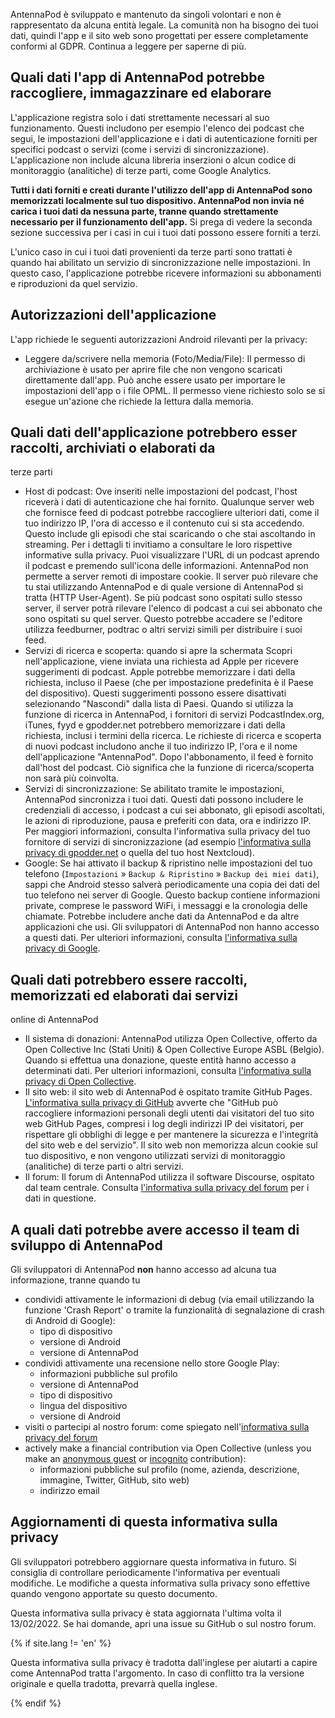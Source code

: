 AntennaPod è sviluppato e mantenuto da singoli volontari e non è rappresentato da
alcuna entità legale. La comunità non ha bisogno dei tuoi dati, quindi l'app e
il sito web sono progettati per essere completamente conformi al GDPR. Continua
a leggere per saperne di più.

## Quali dati l'app di AntennaPod potrebbe raccogliere, immagazzinare ed elaborare

L'applicazione registra solo i dati strettamente necessari al suo funzionamento.
Questi includono per esempio l'elenco dei podcast che segui, le impostazioni
dell'applicazione e i dati di autenticazione forniti per specifici podcast o
servizi (come i servizi di sincronizzazione). L'applicazione non include alcuna
libreria inserzioni o alcun codice di monitoraggio (analitiche) di terze parti,
come Google Analytics.

**Tutti i dati forniti e creati durante l'utilizzo dell'app di AntennaPod sono
memorizzati localmente sul tuo dispositivo. AntennaPod non invia né carica i
tuoi dati da nessuna parte, tranne quando strettamente necessario per il
funzionamento dell'app.** Si prega di vedere la seconda sezione successiva per i
casi in cui i tuoi dati possono essere forniti a terzi.

L'unico caso in cui i tuoi dati provenienti da terze parti sono trattati è quando
hai abilitato un servizio di sincronizzazione nelle impostazioni. In questo
caso, l'applicazione potrebbe ricevere informazioni su abbonamenti e
riproduzioni da quel servizio.

## Autorizzazioni dell'applicazione

L'app richiede le seguenti autorizzazioni Android rilevanti per la privacy:

- Leggere da/scrivere nella memoria (Foto/Media/File): Il permesso di
archiviazione è usato per aprire file che non vengono scaricati direttamente
dall'app. Può anche essere usato per importare le impostazioni dell'app o i file
OPML. Il permesso viene richiesto solo se si esegue un'azione che richiede la
lettura dalla memoria.

## Quali dati dell'applicazione potrebbero esser raccolti, archiviati o elaborati da
terze parti

- Host di podcast: Ove inseriti nelle impostazioni del podcast, l'host riceverà i
dati di autenticazione che hai fornito. Qualunque server web che fornisce feed
di podcast potrebbe raccogliere ulteriori dati, come il tuo indirizzo IP, l'ora
di accesso e il contenuto cui si sta accedendo. Questo include gli episodi che
stai scaricando o che stai ascoltando in streaming. Per i dettagli ti invitiamo
a consultare le loro rispettive informative sulla privacy. Puoi visualizzare
l'URL di un podcast aprendo il podcast e premendo sull'icona delle informazioni.
AntennaPod non permette a server remoti di impostare cookie. Il server può
rilevare che tu stai utilizzando AntennaPod e di quale versione di AntennaPod si
tratta (HTTP User-Agent). Se più podcast sono ospitati sullo stesso server, il
server potrà rilevare l'elenco di podcast a cui sei abbonato che sono ospitati
su quel server. Questo potrebbe accadere se l'editore utilizza feedburner,
podtrac o altri servizi simili per distribuire i suoi feed.
- Servizi di ricerca e scoperta: quando si apre la schermata Scopri
nell'applicazione, viene inviata una richiesta ad Apple per ricevere
suggerimenti di podcast. Apple potrebbe memorizzare i dati della richiesta,
incluso il Paese (che per impostazione predefinita è il Paese del dispositivo).
Questi suggerimenti possono essere disattivati selezionando "Nascondi" dalla
lista di Paesi. Quando si utilizza la funzione di ricerca in AntennaPod, i
fornitori di servizi PodcastIndex.org, iTunes, fyyd e gpodder.net potrebbero
memorizzare i dati della richiesta, inclusi i termini della ricerca. Le
richieste di ricerca e scoperta di nuovi podcast includono anche il tuo
indirizzo IP, l'ora e il nome dell'applicazione "AntennaPod". Dopo
l'abbonamento, il feed è fornito dall'host del podcast. Ciò significa che la
funzione di ricerca/scoperta non sarà più coinvolta.
- Servizi di sincronizzazione: Se abilitato tramite le impostazioni, AntennaPod
sincronizza i tuoi dati. Questi dati possono includere le credenziali di
accesso, i podcast a cui sei abbonato, gli episodi ascoltati, le azioni di
riproduzione, pausa e preferiti con data, ora e indirizzo IP. Per maggiori
informazioni, consulta l'informativa sulla privacy del tuo fornitore di servizi
di sincronizzazione (ad esempio [l'informativa sulla privacy di
gpodder.net](https://gpodder.net/privacy) o quella del tuo host Nextcloud).
- Google: Se hai attivato il backup & ripristino nelle impostazioni del tuo
telefono (`Impostazioni` » `Backup & Ripristino` » `Backup dei miei dati`),
sappi che Android stesso salverà periodicamente una copia dei dati del tuo
telefono nei server di Google. Questo backup contiene informazioni private,
comprese le password WiFi, i messaggi e la cronologia delle chiamate. Potrebbe
includere anche dati da AntennaPod e da altre applicazioni che usi. Gli
sviluppatori di AntennaPod non hanno accesso a questi dati. Per ulteriori
informazioni, consulta [l'informativa sulla privacy di
Google](https://policies.google.com).

## Quali dati potrebbero essere raccolti, memorizzati ed elaborati dai servizi
online di AntennaPod

- Il sistema di donazioni: AntennaPod utilizza Open Collective, offerto da Open
Collective Inc (Stati Uniti) & Open Collective Europe ASBL (Belgio). Quando si
effettua una donazione, queste entità hanno accesso a determinati dati. Per
ulteriori informazioni, consulta [l'informativa sulla privacy di Open
Collective](https://opencollective.com/privacypolicy).
- Il sito web: il sito web di AntennaPod è ospitato tramite GitHub Pages.
[L'informativa sulla privacy di
GitHub](https://docs.github.com/en/github/site-policy/github-privacy-statement#github-pages)
avverte che "GitHub può raccogliere informazioni personali degli utenti dai
visitatori del tuo sito web GitHub Pages, compresi i log degli indirizzi IP dei
visitatori, per rispettare gli obblighi di legge e per mantenere la sicurezza e
l'integrità del sito web e del servizio". Il sito web non memorizza alcun cookie
sul tuo dispositivo, e non vengono utilizzati servizi di monitoraggio
(analitiche) di terze parti o altri servizi.
- Il forum: Il forum di AntennaPod utilizza il software Discourse, ospitato dal
team centrale. Consulta [l'informativa sulla privacy del
forum](https://forum.antennapod.org/privacy) per i dati in questione.

## A quali dati potrebbe avere accesso il team di sviluppo di AntennaPod

Gli sviluppatori di AntennaPod **non** hanno accesso ad alcuna tua informazione,
tranne quando tu

- condividi attivamente le informazioni di debug (via email utilizzando la
funzione 'Crash Report' o tramite la funzionalità di segnalazione di crash di
Android di Google):
   - tipo di dispositivo
   - versione di Android
   - versione di AntennaPod
- condividi attivamente una recensione nello store Google Play:
   - informazioni pubbliche sul profilo
   - versione di AntennaPod
   - tipo di dispositivo
   - lingua del dispositivo
   - versione di Android
- visiti o partecipi al nostro forum: come spiegato nell'[informativa sulla
privacy del forum](https://forum.antennapod.org/privacy)
- actively make a financial contribution via Open Collective (unless you make an
[anonymous
guest](https://docs.opencollective.com/help/financial-contributors/payments#contributing-as-a-guest)
or
[incognito](https://docs.opencollective.com/help/financial-contributors/payments#select-a-contributor)
contribution):
   - informazioni pubbliche sul profilo (nome, azienda, descrizione, immagine,
Twitter, GitHub, sito web)
   - indirizzo email

## Aggiornamenti di questa informativa sulla privacy

Gli sviluppatori potrebbero aggiornare questa informativa in futuro. Si consiglia
di controllare periodicamente l'informativa per eventuali modifiche. Le
modifiche a questa informativa sulla privacy sono effettive quando vengono
apportate su questo documento.

Questa informativa sulla privacy è stata aggiornata l'ultima volta il 13/02/2022.
Se hai domande, apri una issue su GitHub o sul nostro forum.

{% if site.lang != 'en' %}

Questa informativa sulla privacy è tradotta dall'inglese per aiutarti a capire
come AntennaPod tratta l'argomento. In caso di conflitto tra la versione
originale e quella tradotta, prevarrà quella inglese.

{% endif %}
